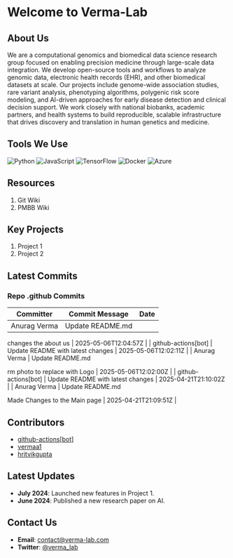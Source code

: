 
# Welcome to Verma-Lab


## About Us
We are a computational genomics and biomedical data science research group focused on enabling precision medicine through large-scale data integration. We develop open-source tools and workflows to analyze genomic data, electronic health records (EHR), and other biomedical datasets at scale. Our projects include genome-wide association studies, rare variant analysis, phenotyping algorithms, polygenic risk score modeling, and AI-driven approaches for early disease detection and clinical decision support. We work closely with national biobanks, academic partners, and health systems to build reproducible, scalable infrastructure that drives discovery and translation in human genetics and medicine.

## Tools We Use
![Python](https://img.shields.io/badge/-Python-3776AB?logo=python&logoColor=white&style=flat)
![JavaScript](https://img.shields.io/badge/-JavaScript-F7DF1E?logo=javascript&logoColor=black&style=flat)
![TensorFlow](https://img.shields.io/badge/-TensorFlow-FF6F00?logo=tensorflow&logoColor=white&style=flat)
![Docker](https://img.shields.io/badge/-Docker-2496ED?logo=docker&logoColor=white&style=flat)
![Azure](https://img.shields.io/badge/-Azure-0078D4?logo=microsoft-azure&logoColor=white&style=flat)


## Resources 
1. Git Wiki
2. PMBB Wiki

## Key Projects
1. Project 1
2. Project 2
## Latest Commits
### Repo .github Commits

| Committer | Commit Message | Date |
| --- | --- | --- |
| Anurag Verma | Update README.md

changes the about us | 2025-05-06T12:04:57Z |
| github-actions[bot] | Update README with latest changes | 2025-05-06T12:02:11Z |
| Anurag Verma | Update README.md

rm photo to replace with Logo | 2025-05-06T12:02:00Z |
| github-actions[bot] | Update README with latest changes | 2025-04-21T21:10:02Z |
| Anurag Verma | Update README.md

Made Changes to the Main page | 2025-04-21T21:09:51Z |



## Contributors
- [github-actions[bot]](https://github.com/github-actions[bot])
- [vermaa1](https://github.com/vermaa1)
- [hritvikgupta](https://github.com/hritvikgupta)

## Latest Updates
- **July 2024**: Launched new features in Project 1.
- **June 2024**: Published a new research paper on AI.

## Contact Us
- **Email**: contact@verma-lab.com
- **Twitter**: [@verma_lab](https://twitter.com/verma_lab)
